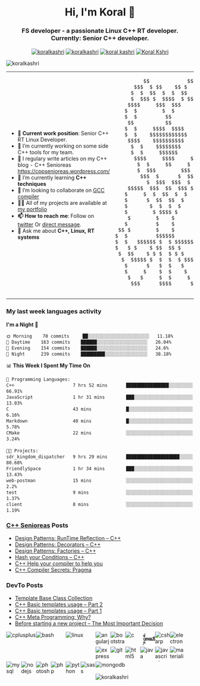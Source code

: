 <h1 align="center">Hi, I'm Koral 👋</h1>
<h3 align="center">FS developer - a passionate Linux C++ RT developer.<br>Currently: Senior C++ developer.</h3>

<p align="center">
<a href="https://dev.to/koralkashri" target="blank"><img align="center" src="https://cdn.jsdelivr.net/npm/simple-icons@3.0.1/icons/dev-dot-to.svg" alt="koralkashri" height="30" width="30" /></a>
<a href="https://twitter.com/koralkashri" target="blank"><img align="center" src="https://cdn.jsdelivr.net/npm/simple-icons@3.0.1/icons/twitter.svg" alt="koralkashri" height="30" width="30" /></a>
<a href="https://www.linkedin.com/in/koral-kashri-330b41162/" target="blank"><img align="center" src="https://cdn.jsdelivr.net/npm/simple-icons@3.0.1/icons/linkedin.svg" alt="koral kashri" height="30" width="30" /></a>
<a href="https://stackoverflow.com/users/8038186" target="blank"><img align="center" src="https://cdn.jsdelivr.net/npm/simple-icons@3.0.1/icons/stackoverflow.svg" alt="Koral Kshri" height="30" width="30" /></a>
</p>

<p align="left"> <img src="https://komarev.com/ghpvc/?username=koralkashri" alt="koralkashri" /> </p>

<table border="0">
    <tbody>
        <td>
            <ul>
                <li><b>💼 Current work position</b>: Senior C++ RT Linux Developer.</li>
                <li>🔭 I’m currently working on some side C++ tools for my team.</li>
                <li>📝 I regulary write articles on my C++ blog - C++ Senioreas <a href="https://cppsenioreas.wordpress.com/">https://cppsenioreas.wordpress.com/</a></li>
                <li>🌱 I’m currently learning <b>C++ techniques</b></li>
                <li>👯 I’m looking to collaborate on <a href="https://github.com/gcc-mirror/gcc">GCC compiler</a></li>
                <li>👨‍💻 All of my projects are available at <a href="https://koral-kashri-portfolio.herokuapp.com/">my portfolio</a></li>
                <li><b>📫 How to reach me</b>: Follow on <a href="https://twitter.com/intent/user?&region=follow&screen_name=koralkashri&tw_p=followbutton">twitter</a> Or <a href="mailto:koralkashri@gmail.com">direct message</a>.</li>
                <li>💬 Ask me about <b>C++, Linux, RT systems</b></li>
            </ul>
        </td>
        <td>
            <pre>
         $$            $$
      $$$  $ $$    $$ $  $$$
     $  $  $$  $  $  $$  $  $
     $  $$$ $  $$$$  $ $$$ $$
    $$$$     $$$  $$$     $$$$
   $  $        $  $        $  $
   $  $         $$         $  $
    $$          $$          $$
   $  $     $$$$  $$$$     $  $
   $  $    $$$$$$$$$$$$    $  $
    $$$$    $$$$$$$$$$    $$$$
     $  $    $$$$$$$$    $  $
     $  $     $$$$$$     $  $
      $$$$     $$$$     $$$$
       $  $     $$     $  $
       $  $$$        $$$  $
        $$$  $      $  $$$
          $  $$$  $$$  $
    $$$$$  $$$  $$  $$$ $$$$
   $     $  $  $$  $  $     $
   $      $  $$  $$  $      $
   $       $  $  $  $       $
   $        $ $$$$ $        $
    $        $    $        $
   $         $    $         $
 $$ $        $    $        $ $$
$  $         $$$$$$         $  $
$  $   $$$$$$ $  $ $$$$$$   $  $
$   $ $    $ $$  $$ $    $ $   $
 $  $$    $ $ $  $ $ $    $$  $
  $  $$$$$ $  $  $  $ $$$$$  $
   $      $   $  $   $      $
   $     $    $  $    $     $
    $   $     $  $     $   $
     $$$      $$$$      $$
            </pre>
        </td>
    </tbody>
</table>


### My last week languages activity
<!--START_SECTION:waka-->
**I'm a Night 🦉** 

```text
🌞 Morning    70 commits     ██░░░░░░░░░░░░░░░░░░░░░░░   11.18% 
🌆 Daytime    163 commits    ██████░░░░░░░░░░░░░░░░░░░   26.04% 
🌃 Evening    154 commits    ██████░░░░░░░░░░░░░░░░░░░   24.6% 
🌙 Night      239 commits    █████████░░░░░░░░░░░░░░░░   38.18%

```


📊 **This Week I Spent My Time On** 

```text
💬 Programming Languages: 
C++                      7 hrs 52 mins       ████████████████░░░░░░░░░   66.91% 
JavaScript               1 hr 31 mins        ███░░░░░░░░░░░░░░░░░░░░░░   13.03% 
C                        43 mins             █░░░░░░░░░░░░░░░░░░░░░░░░   6.16% 
Markdown                 40 mins             █░░░░░░░░░░░░░░░░░░░░░░░░   5.78% 
CMake                    22 mins             ░░░░░░░░░░░░░░░░░░░░░░░░░   3.24%

🐱‍💻 Projects: 
sdr_kingdom_dispatcher   9 hrs 29 mins       ████████████████████░░░░░   80.68% 
FriendlySpace            1 hr 34 mins        ███░░░░░░░░░░░░░░░░░░░░░░   13.43% 
web-postman              15 mins             ░░░░░░░░░░░░░░░░░░░░░░░░░   2.2% 
test                     9 mins              ░░░░░░░░░░░░░░░░░░░░░░░░░   1.37% 
client                   8 mins              ░░░░░░░░░░░░░░░░░░░░░░░░░   1.19%

```


<!--END_SECTION:waka-->

### [C++ Senioreas](https://cppsenioreas.wordpress.com/) Posts
<!-- CPP-SENIOREAS-POSTS:START -->
- [Design Patterns: RunTime Reflection – C++](https://cppsenioreas.wordpress.com/2021/01/17/design-patterns-runtime-reflection-cpp/)
- [Design Patterns: Decorators – C++](https://cppsenioreas.wordpress.com/2021/01/03/design-patterns-decorators-cpp/)
- [Design Patterns: Factories – C++](https://cppsenioreas.wordpress.com/2020/12/27/design-patterns-factories-cpp/)
- [Hash your Conditions – C++](https://cppsenioreas.wordpress.com/2020/12/13/hash-your-conditions-cpp/)
- [C++ Help your compiler to help you](https://cppsenioreas.wordpress.com/2020/12/06/cpp-attributes/)
- [C++ Compiler Secrets: Pragma](https://cppsenioreas.wordpress.com/2020/11/29/cpp-compiler-secrets-pragma/)
<!-- CPP-SENIOREAS-POSTS:END -->

### DevTo Posts
<!-- DevTo-POSTS:START -->
- [Template Base Class Collection](https://dev.to/koralkashri/template-base-class-collection-2jel)
- [C++ Basic templates usage – Part 2](https://dev.to/koralkashri/basic-templates-usage-part-2-1had)
- [C++ Basic templates usage – Part 1](https://dev.to/koralkashri/basic-templates-usage-part-1-g1i)
- [C++ Meta Programming: Why?](https://dev.to/koralkashri/c-meta-programming-why-4249)
- [Before starting a new project – The Most Important Decision](https://dev.to/koralkashri/before-starting-a-new-project-the-most-important-decision-31c5)
<!-- DevTo-POSTS:END -->

<p align="left">
         <img align="left" src="https://devicons.github.io/devicon/devicon.git/icons/cplusplus/cplusplus-original.svg" alt="cplusplus" width="80" height="80"/>
         <img align="left" src="https://www.vectorlogo.zone/logos/gnu_bash/gnu_bash-icon.svg" alt="bash" width="80" height="80"/>
         <img align="left" src="https://devicons.github.io/devicon/devicon.git/icons/linux/linux-original.svg" alt="linux" width="80" height="80"/>
         <img align="left" src="https://devicons.github.io/devicon/devicon.git/icons/angularjs/angularjs-original.svg" alt="angularjs" width="40" height="40"/>
         <img align="left" src="https://devicons.github.io/devicon/devicon.git/icons/bootstrap/bootstrap-plain.svg" alt="bootstrap" width="40" height="40"/>
         <img align="left" src="https://devicons.github.io/devicon/devicon.git/icons/c/c-original.svg" alt="c" width="40" height="40"/>
         <img align="left" src="https://raw.githubusercontent.com/Hardik0307/Hardik0307/master/assets/canvasjs-charts.svg" alt="canvasjs" width="40" height="40"/>
         <img align="left" align="left" src="https://devicons.github.io/devicon/devicon.git/icons/csharp/csharp-original.svg" alt="csharp" width="40" height="40"/>
         <img align="left" src="https://devicons.github.io/devicon/devicon.git/icons/electron/electron-original.svg" alt="electron" width="40" height="40"/>
         <img align="left" src="https://devicons.github.io/devicon/devicon.git/icons/express/express-original-wordmark.svg" alt="express" width="40" height="40"/> 
         <img align="left" src="https://www.vectorlogo.zone/logos/git-scm/git-scm-icon.svg" alt="git" width="40" height="40"/>
         <img align="left" src="https://devicons.github.io/devicon/devicon.git/icons/html5/html5-original-wordmark.svg" alt="html5" width="40" height="40"/>
         <img align="left" src="https://devicons.github.io/devicon/devicon.git/icons/java/java-original-wordmark.svg" alt="java" width="40" height="40"/>
         <img align="left" src="https://devicons.github.io/devicon/devicon.git/icons/javascript/javascript-original.svg" alt="javascript" width="40" height="40"/>
         <img align="left" src="https://raw.githubusercontent.com/prplx/svg-logos/5585531d45d294869c4eaab4d7cf2e9c167710a9/svg/materialize.svg" alt="materialize" width="40" height="40"/>
         <img src="https://devicons.github.io/devicon/devicon.git/icons/mongodb/mongodb-original-wordmark.svg" alt="mongodb" width="40" height="40"/>
         <img align="left" src="https://devicons.github.io/devicon/devicon.git/icons/mysql/mysql-original-wordmark.svg" alt="mysql" width="40" height="40"/> 
         <img align="left" src="https://devicons.github.io/devicon/devicon.git/icons/nodejs/nodejs-original-wordmark.svg" alt="nodejs" width="40" height="40"/>
         <img align="left" src="https://devicons.github.io/devicon/devicon.git/icons/photoshop/photoshop-plain.svg" alt="photoshop" width="40" height="40"/>
         <img align="left" src="https://devicons.github.io/devicon/devicon.git/icons/php/php-original.svg" alt="php" width="40" height="40"/>
         <img align="left" src="https://devicons.github.io/devicon/devicon.git/icons/python/python-original.svg" alt="python" width="40" height="40"/>
         <img align="left" src="https://devicons.github.io/devicon/devicon.git/icons/sass/sass-original.svg" alt="sass" width="40" height="40"/>
         <br>
</p>
<!--<p>
         <img align="right" src="https://github-readme-stats.vercel.app/api/top-langs/?username=koralkashri&layout=compact&hide=html" alt="koralkashri" />
</p>-->
<p><img align="center" src="https://github-readme-stats.vercel.app/api?username=koralkashri&show_icons=true" alt="koralkashri" /></p>
